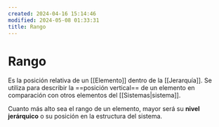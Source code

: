 ```yaml
---
created: 2024-04-16 15:14:46
modified: 2024-05-08 01:33:31
title: Rango
---
```


# Rango

Es la posición relativa de un [[Elemento]] dentro de la [[Jerarquía]]. Se utiliza para describir la ==posición vertical== de un elemento en comparación con otros elementos del [[Sistemas|sistema]].

Cuanto más alto sea el rango de un elemento, mayor será su **nivel jerárquico** o su posición en la estructura del sistema.
